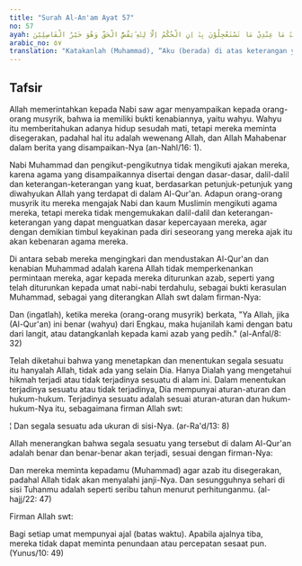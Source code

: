 ```yaml
---
title: "Surah Al-An'am Ayat 57"
no: 57
ayah: قُلْ اِنِّيْ عَلٰى بَيِّنَةٍ مِّنْ رَّبِّيْ وَكَذَّبْتُمْ بِهٖۗ مَا عِنْدِيْ مَا تَسْتَعْجِلُوْنَ بِهٖۗ اِنِ الْحُكْمُ اِلَّا لِلّٰهِ ۗيَقُصُّ الْحَقَّ وَهُوَ خَيْرُ الْفَاصِلِيْنَ
arabic_no: ٥٧
translation: "Katakanlah (Muhammad), “Aku (berada) di atas keterangan yang nyata (Al-Qur'an) dari Tuhanku sedang kamu mendustakannya. Bukanlah kewenanganku (untuk menurunkan azab) yang kamu tuntut untuk disegerakan kedatangannya. Menetapkan (hukum itu) hanyalah hak Allah. Dia menerangkan kebenaran dan Dia pemberi keputusan yang terbaik.”"
---
```


## Tafsir

Allah memerintahkan kepada Nabi saw agar menyampaikan kepada orang-orang musyrik, bahwa ia memiliki bukti kenabiannya, yaitu wahyu. Wahyu itu memberitahukan adanya hidup sesudah mati, tetapi mereka meminta disegerakan, padahal hal itu adalah wewenang Allah, dan Allah Mahabenar dalam berita yang disampaikan-Nya (an-Nahl/16: 1).

Nabi Muhammad dan pengikut-pengikutnya tidak mengikuti ajakan mereka, karena agama yang disampaikannya disertai dengan dasar-dasar, dalil-dalil dan keterangan-keterangan yang kuat, berdasarkan petunjuk-petunjuk yang diwahyukan Allah yang terdapat di dalam Al-Qur'an. Adapun orang-orang musyrik itu mereka mengajak Nabi dan kaum Muslimin mengikuti agama mereka, tetapi mereka tidak mengemukakan dalil-dalil dan keterangan-keterangan yang dapat menguatkan dasar kepercayaan mereka, agar dengan demikian timbul keyakinan pada diri seseorang yang mereka ajak itu akan kebenaran agama mereka.

Di antara sebab mereka mengingkari dan mendustakan Al-Qur'an dan kenabian Muhammad adalah karena Allah tidak memperkenankan permintaan mereka, agar kepada mereka diturunkan azab, seperti yang telah diturunkan kepada umat nabi-nabi terdahulu, sebagai bukti kerasulan Muhammad, sebagai yang diterangkan Allah swt dalam firman-Nya:

Dan (ingatlah), ketika mereka (orang-orang musyrik) berkata, "Ya Allah, jika (Al-Qur'an) ini benar (wahyu) dari Engkau, maka hujanilah kami dengan batu dari langit, atau datangkanlah kepada kami azab yang pedih." (al-Anfal/8: 32)

Telah diketahui bahwa yang menetapkan dan menentukan segala sesuatu itu hanyalah Allah, tidak ada yang selain Dia. Hanya Dialah yang mengetahui hikmah terjadi atau tidak terjadinya sesuatu di alam ini. Dalam menentukan terjadinya sesuatu atau tidak terjadinya, Dia mempunyai aturan-aturan dan hukum-hukum. Terjadinya sesuatu adalah sesuai aturan-aturan dan hukum-hukum-Nya itu, sebagaimana firman Allah swt:

¦ Dan segala sesuatu ada ukuran di sisi-Nya. (ar-Ra'd/13: 8)

Allah menerangkan bahwa segala sesuatu yang tersebut di dalam Al-Qur'an adalah benar dan benar-benar akan terjadi, sesuai dengan firman-Nya:

Dan mereka meminta kepadamu (Muhammad) agar azab itu disegerakan, padahal Allah tidak akan menyalahi janji-Nya. Dan sesungguhnya sehari di sisi Tuhanmu adalah seperti seribu tahun menurut perhitunganmu. (al-hajj/22: 47)

Firman Allah swt:

Bagi setiap umat mempunyai ajal (batas waktu). Apabila ajalnya tiba, mereka tidak dapat meminta penundaan atau percepatan sesaat pun. (Yunus/10: 49)